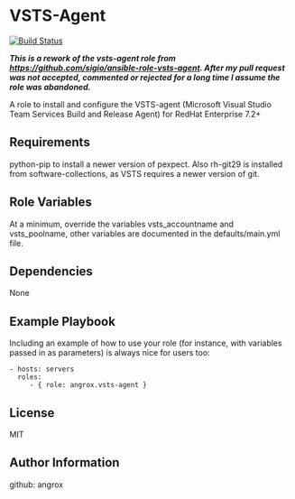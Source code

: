 VSTS-Agent
==========

[![Build Status](https://travis-ci.org/angrox/ansible-role-vsts-agent.svg?branch=master)](https://travis-ci.org/angrox/ansible-role-vsts-agent)



**_This is a rework of the vsts-agent role from https://github.com/sigio/ansible-role-vsts-agent. After my pull request was not accepted, commented or rejected for a long time I assume the role was abandoned._**





A role to install and configure the VSTS-agent (Microsoft Visual Studio Team Services Build and Release Agent) for RedHat Enterprise 7.2+



Requirements
------------

python-pip to install a newer version of pexpect. Also rh-git29 is installed from software-collections, as VSTS requires a newer version of git.

Role Variables
--------------

At a minimum, override the variables vsts_accountname and vsts_poolname, other variables are documented in the defaults/main.yml file.

Dependencies
------------

None

Example Playbook
----------------

Including an example of how to use your role (for instance, with variables passed in as parameters) is always nice for users too:

    - hosts: servers
      roles:
         - { role: angrox.vsts-agent }

License
-------

MIT

Author Information
------------------

github: angrox
